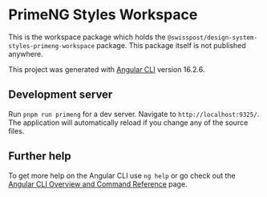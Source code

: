 # PrimeNG Styles Workspace

This is the workspace package which holds the `@swisspost/design-system-styles-primeng-workspace` package. This package itself is not published anywhere.

This project was generated with [Angular CLI](https://github.com/angular/angular-cli) version 16.2.6.

## Development server

Run `pnpm run primeng` for a dev server. Navigate to `http://localhost:9325/`. The application will automatically reload if you change any of the source files.

## Further help

To get more help on the Angular CLI use `ng help` or go check out the [Angular CLI Overview and Command Reference](https://angular.io/cli) page.
